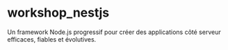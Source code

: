 # workshop_nestjs
Un framework Node.js progressif pour créer des applications côté serveur efficaces, fiables et évolutives.
